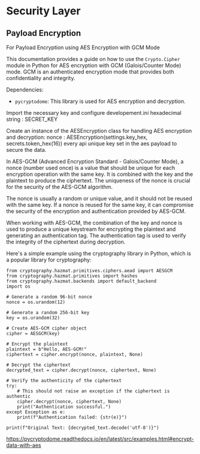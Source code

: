 # Security Layer

## Payload Encryption

For Payload Encryption using AES Encryption with GCM Mode

This documentation provides a guide on how to use the `Crypto.Cipher` module in Python for AES encryption with GCM (Galois/Counter Mode) mode. GCM is an authenticated encryption mode that provides both confidentiality and integrity.

Dependencies:
- `pycryptodome`: This library is used for AES encryption and decryption.

Import the necessary key and configure developement.ini
    hexadecimal string : SECRET_KEY

Create an instance of the AESEncryption class for handling AES encryption and decryption:
   nonce : AESEncryption(settings.key_hex, secrets.token_hex(16)) 
    every api unique key set in the aes payload to secure the data.



In AES-GCM (Advanced Encryption Standard - Galois/Counter Mode), a nonce (number used once) is a value that should be unique for each encryption operation with the same key. It is combined with the key and the plaintext to produce the ciphertext. The uniqueness of the nonce is crucial for the security of the AES-GCM algorithm.

The nonce is usually a random or unique value, and it should not be reused with the same key. If a nonce is reused for the same key, it can compromise the security of the encryption and authentication provided by AES-GCM.

When working with AES-GCM, the combination of the key and nonce is used to produce a unique keystream for encrypting the plaintext and generating an authentication tag. The authentication tag is used to verify the integrity of the ciphertext during decryption.

Here's a simple example using the cryptography library in Python, which is a popular library for cryptography:

```
from cryptography.hazmat.primitives.ciphers.aead import AESGCM
from cryptography.hazmat.primitives import hashes
from cryptography.hazmat.backends import default_backend
import os

# Generate a random 96-bit nonce
nonce = os.urandom(12)

# Generate a random 256-bit key
key = os.urandom(32)

# Create AES-GCM cipher object
cipher = AESGCM(key)

# Encrypt the plaintext
plaintext = b"Hello, AES-GCM!"
ciphertext = cipher.encrypt(nonce, plaintext, None)

# Decrypt the ciphertext
decrypted_text = cipher.decrypt(nonce, ciphertext, None)

# Verify the authenticity of the ciphertext
try:
    # This should not raise an exception if the ciphertext is authentic
    cipher.decrypt(nonce, ciphertext, None)
    print("Authentication successful.")
except Exception as e:
    print(f"Authentication failed: {str(e)}")

print(f"Original Text: {decrypted_text.decode('utf-8')}")
```


https://pycryptodome.readthedocs.io/en/latest/src/examples.html#encrypt-data-with-aes